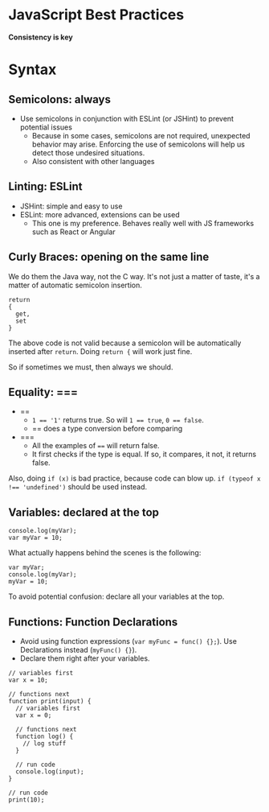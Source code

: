 JavaScript Best Practices
=========================
**Consistency is key**

# Syntax

## Semicolons: always
* Use semicolons in conjunction with ESLint (or JSHint) to prevent potential issues
  * Because in some cases, semicolons are not required, unexpected behavior may arise. Enforcing the use of semicolons
  will help us detect those undesired situations.
  * Also consistent with other languages

## Linting: ESLint
* JSHint: simple and easy to use
* ESLint: more advanced, extensions can be used
  * This one is my preference. Behaves really well with JS frameworks such as React or Angular

## Curly Braces: opening on the same line
We do them the Java way, not the C way. It's not just a matter of taste, it's a matter of automatic semicolon insertion.

```
return
{
  get,
  set
}
```

The above code is not valid because a semicolon will be automatically inserted after `return`. Doing `return {` will work just fine.

So if sometimes we must, then always we should.

## Equality: ===
* ==
  * `1 == '1'` returns true. So will `1 == true`, `0 == false`.
  * == does a type conversion before comparing
* ===
  * All the examples of `==` will return false.
  * It first checks if the type is equal. If so, it compares, it not, it returns false.

Also, doing `if (x)` is bad practice, because code can blow up. `if (typeof x !== 'undefined')` should be used instead.

## Variables: declared at the top
```
console.log(myVar);
var myVar = 10;
```

What actually happens behind the scenes is the following:

```
var myVar;
console.log(myVar);
myVar = 10;
```

To avoid potential confusion: declare all your variables at the top.

## Functions: Function Declarations
* Avoid using function expressions (`var myFunc = func() {};`). Use Declarations instead (`myFunc() {}`).
* Declare them right after your variables.

```
// variables first
var x = 10;

// functions next
function print(input) {
  // variables first
  var x = 0;

  // functions next
  function log() {
    // log stuff
  }

  // run code
  console.log(input);
}

// run code
print(10);
```
